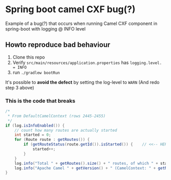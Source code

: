 # Spring boot camel CXF bug(?)

Example of a bug(?) that occurs when running Camel CXF component in spring-boot with logging @ INFO level

## Howto reproduce bad behaviour

1. Clone this repo
2. Verify `src/main/resources/application.properties` has `logging.level. = INFO`
3. run `./gradlew bootRun`

It's possible to __avoid the defect__ by setting the log-level to `WARN` (And redo step 3 above)

### This is the code that breaks
```Java
/*
 * From DefaultCamelContext (rows 2445-2455)
 */
if (log.isInfoEnabled()) {
    // count how many routes are actually started
    int started = 0;
    for (Route route : getRoutes()) {
        if (getRouteStatus(route.getId()).isStarted()) {	// <<-- HERE is NullPointer exception 'getRouteStatus' returns null 
            started++;
        }
    }
    log.info("Total " + getRoutes().size() + " routes, of which " + started + " is started.");
    log.info("Apache Camel " + getVersion() + " (CamelContext: " + getName() + ") started in " + TimeUtils.printDuration(stopWatch.taken()));
}
```
